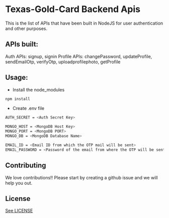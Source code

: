 # Texas-Gold-Card Backend Apis

This is the list of APIs that have been built in NodeJS for user authentication and other purposes.

## APIs built: 
Auth APIs: signup, signin
Profile APIs: changePassword, updateProfile, sendEmailOtp, verifyOtp, uploadprofilephoto, getProfile

## Usage: 
* Install the node_modules
```sh
npm install
```

* Create .env file
```sh
AUTH_SECRET = <Auth Secret Key>

MONGO_HOST = <MongoDB Host Key>
MONGO_PORT = <MongoDB PORT>
MONGO_DB = <MongoDB Database Name>

EMAIL_ID = <Email ID from which the OTP mail will be sent>
EMAIL_PASSWORD = <Password of the email from where the OTP will be sent>
```
## Contributing
We love contributions!! Please start by creating a github issue and we will help you out.
## License
[See LICENSE](LICENSE)